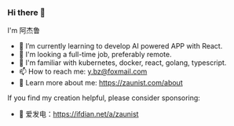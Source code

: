 ### Hi there 👋

I'm 阿杰鲁

- 🌱 I’m currently learning to develop AI powered APP with React.
- 🔭 I'm looking a full-time job, preferably remote.
- 👯 I'm familiar with kubernetes, docker, react, golang, typescript.
- 📫 How to reach me: y.bz@foxmail.com
- 📸 Learn more about me: https://zaunist.com/about

If you find my creation helpful, please consider sponsoring:

- 🥤 爱发电：https://ifdian.net/a/zaunist
  
<!--
**zaunist/zaunist** is a ✨ _special_ ✨ repository because its `README.md` (this file) appears on your GitHub profile.

Here are some ideas to get you started:

- 🔭 I’m currently working on ...
- 🌱 I’m currently learning ...
- 👯 I’m looking to collaborate on ...
- 🤔 I’m looking for help with ...
- 💬 Ask me about ...
- 📫 How to reach me: ...
- 😄 Pronouns: ...
- ⚡ Fun fact: ...
-->
